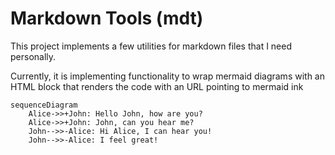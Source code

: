 # Markdown Tools (mdt)

This project implements a few utilities for markdown files that I need personally.

Currently, it is implementing functionality to wrap mermaid diagrams with an HTML block that renders the code with an URL pointing to mermaid ink

```mermaid
sequenceDiagram
    Alice->>+John: Hello John, how are you?
    Alice->>+John: John, can you hear me?
    John-->>-Alice: Hi Alice, I can hear you!
    John-->>-Alice: I feel great!
```

